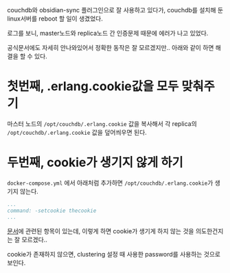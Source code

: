 couchdb와 obsidian-sync 플러그인으로 잘 사용하고 있다가, couchdb를 설치해 둔 linux서버를 reboot 할 일이 생겼었다.

로그를 보니, master노드와 replica노드 간 인증문제 때문에 에러가 나고 있었다.

공식문서에도 자세히 안나와있어서 정확한 동작은 잘 모르겠지만.. 아래와 같이 하면 해결을 할 수 있다.


# 첫번째, .erlang.cookie값을 모두 맞춰주기

마스터 노드의 `/opt/couchdb/.erlang.cookie` 값을 복사해서 각 replica의 `/opt/couchdb/.erlang.cookie` 값을 덮어씌우면 된다.

# 두번째, cookie가 생기지 않게 하기

`docker-compose.yml` 에서 아래처럼 추가하면 `/opt/couchdb/.erlang.cookie`가 생기지 않는다.
```yml
...
command: -setcookie thecookie
...
```
[문서](https://docs.couchdb.org/en/stable/setup/cluster.html#confirming-connectivity-between-nodes)에 관련된 항목이 있는데, 이렇게 하면 cookie가 생기게 하지 않는 것을 의도한건지는 잘 모르겠다..

cookie가 존재하지 않으면, clustering 설정 때 사용한 password를 사용하는 것으로 보인다.